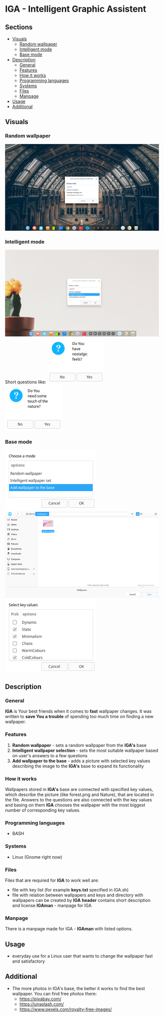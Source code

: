 
# IGA - Intelligent Graphic Assistent
## Sections

 - [Visuals](#visuals)
   	 - [Random wallpaper](#random-wallpaper )
	 - [Intelligent mode](#intelligent-mode)
	 - [Base mode](#Base-mode)
 - [Description](#description)
	 - [General](#general)
	 - [Features](#features)
	 - [How it works](#how-it-works)
	 - [Programming languages](#programming-languages)
	 - [Systems](#systems)
	 - [Files](#files)
	 - [Manpage](#manpage)
 - [Usage](#usage)
 - [Additional](#additional)
 
## Visuals

### Random wallpaper 

![Screenshot](docs/images/screen1.png)

### Intelligent mode

![Screenshot](docs/images/screen2.png)
Short questions like:
![Screenshot](docs/images/screen3.png)
![Screenshot](docs/images/screen4.png)

### Base mode

![Screenshot](docs/images/screen5.png)
![Screenshot](docs/images/screen6.png)
![Screenshot](docs/images/screen7.png)

## Description

### General

**IGA** is Your best friends when it comes to **fast** wallpaper changes. It was written to **save You a trouble** of spending too much time on finding a new wallpaper.

### Features

 1. **Random wallpaper** - sets a random wallpaper from the **IGA's** base 
 2. **Intelligent wallpaper selection** - sets the most suitable wallpaper based on user's answers to a few questions
 3.  **Add wallpaper to the base** - adds a picture with selected key values describing the image to the **IGA's** base to expand its functionality

### How it works
Wallpapers stored in **IGA's** base are connected with specified key values, which describe the picture (like forest.png and Nature), that are located in the file. Answers to the questions are also connected with the key values and basing on them **IGA** chooses the wallpaper with the most biggest number of corresponding key values. 

 
### Programming languages

 - BASH
 
### Systems

 - Linux (Gnome right now)
 
### Files
Files that are required for **IGA** to work well are:
 - file with key list (for example **keys.txt** specified in IGA.sh)
- file with relation between wallpapers and keys and directory with wallpapers can be created by **IGA**
**header** contains short description and license
**IGAman** - manpage for IGA

### Manpage 

There is a manpage made for IGA - **IGAman** with listed options.

## Usage

 - everyday use for a Linux user that wants to change the wallpaper fast and satisfactory

## Additional

 - The more photos in IGA's base, the better it works to find the best wallpaper. You can find free photos there:
    - https://pixabay.com/
	- https://unsplash.com/
	- https://www.pexels.com/royalty-free-images/

 
